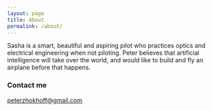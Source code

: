 ```yaml
---
layout: page
title: About
permalink: /about/
---
```


Sasha is a smart, beautiful and aspiring pilot who practices optics and electrical engineering when not piloting. 
Peter believes that artificial intelligence will take over the world, and would like to build and fly an airplane before that happens. 

### Contact me

[peterzhokhoff@gmail.com](mailto:peterzhokhoff@gmail.com)

